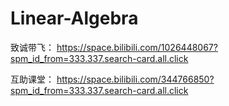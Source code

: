# Linear-Algebra
致诚带飞： https://space.bilibili.com/1026448067?spm_id_from=333.337.search-card.all.click

互助课堂： https://space.bilibili.com/344766850?spm_id_from=333.337.search-card.all.click
